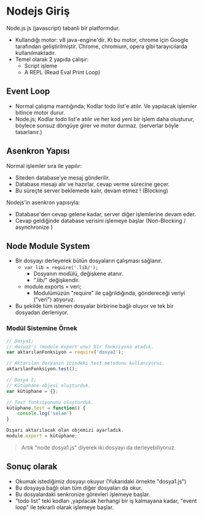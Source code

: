 # Nodejs Giriş

Node.js js (javascript) tabanlı bir platformdur.

- Kullandığı motor: v8 java-engine'dir. Ki bu motor, chrome için  Google tarafından geliştirilmiştir. Chrome, chromium, opera gibi tarayıcılarda kullanılmaktadır.
- Temel olarak 2 yapıda çalışır:
  - Script işleme
  - A REPL (Read Eval Print Loop)

## Event Loop

- Normal çalışma mantığında; Kodlar todo list'e atılır. Ve yapılacak işlemler bitince motor durur.
- Node.js; Kodlar todo list'e atılır ve her kod yeni bir işlem daha oluşturur, böylece sonsuz döngüye girer ve motor durmaz. (serverlar böyle tasarlanır.)

## Asenkron Yapısı

Normal işlemler sıra ile yapılır:

- Siteden database'ye mesaj gönderilir.
- Database mesajı alır ve hazırlar, cevap verme sürecine geçer.
- Bu süreçte server beklemede kalır, devam etmez !  (Blocking)

Nodejs'in asenkron yapısıyla:

- Database'den cevap gelene kadar, server diğer işlemlerine devam eder.
- Cevap geldiğinde database verisini işlemeye başlar (Non-Blocking / asynchronize )

## Node Module System

- Bir dosyayı derleyerek bütün dosyaların çalışması sağlanır.
  - `var lib = require('.lib/');`
    - Dosyanın modülü, değişkene atanır.
    - ".lib/" değişkendir.
  - module.exports = veri;
    - Modulümüzün "require" ile çağrıldığında, göndereceği veriyi  ("veri") atıyoruz.
- Bu şekilde tüm istenen dosyalar birbirine bağlı oluyor ve tek bir dosyadan derleniyor.

### Modül Sistemine Örnek

```js
// Dosya1;
// dosya2'i (module.export'unu) bir fonksiyona atadık.
var aktarılanFonksiyon = require('dosya2');

// Aktarılan dosyanın içindeki test metodunu kullanıyoruz.
aktarılanFonksiyon.test();
```

```js
// Dosya 2;
// Kütüphane objesi oluşturduk.
var kütüphane = {};

// Test fonksiyonunu oluşturduk.
kütüphane.test = function() {
    console.log('selam')
}

Dışarı aktarılacak olan objemizi ayarladık.
module.export = kütüphane;
```

> Artık "node dosya1.js" diyerek iki dosyayı da derleyebiliyoruz.

## Sonuç olarak

- Okumak istediğimiz dosyayı okuyur (Yukarıdaki örnekte "dosya1.js")
- Bu dosyaya bağlı olan tüm diğer dosyaları da okur.
- Bu dosyalardaki senkronize görevleri işlemeye başlar.
- "todo list" teki kodları  ,yapılacak herhangi bir iş kalmayana kadar, "event loop" ile tekrarlı olarak işlemeye başlar.
